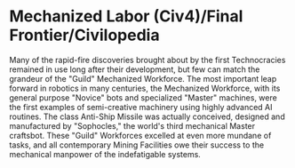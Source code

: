 # Mechanized Labor (Civ4)/Final Frontier/Civilopedia

Many of the rapid-fire discoveries brought about by the first Technocracies remained in use long after their development, but few can match the grandeur of the "Guild" Mechanized Workforce. The most important leap forward in robotics in many centuries, the Mechanized Workforce, with its general purpose "Novice" bots and specialized "Master" machines, were the first examples of semi-creative machinery using highly advanced AI routines. The class Anti-Ship Missile was actually conceived, designed and manufactured by "Sophocles," the world's third mechanical Master craftsbot. These "Guild" Workforces excelled at even more mundane of tasks, and all contemporary Mining Facilities owe their success to the mechanical manpower of the indefatigable systems.